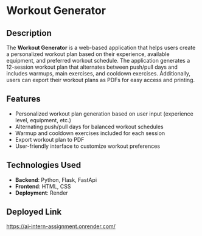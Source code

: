 # Workout Generator

## Description

The **Workout Generator** is a web-based application that helps users create a personalized workout plan based on their experience, available equipment, and preferred workout schedule. The application generates a 12-session workout plan that alternates between push/pull days and includes warmups, main exercises, and cooldown exercises. Additionally, users can export their workout plans as PDFs for easy access and printing.

## Features

- Personalized workout plan generation based on user input (experience level, equipment, etc.)
- Alternating push/pull days for balanced workout schedules
- Warmup and cooldown exercises included for each session
- Export workout plan to PDF
- User-friendly interface to customize workout preferences

## Technologies Used

- **Backend**: Python, Flask, FastApi
- **Frontend**: HTML, CSS
- **Deployment**: Render

## Deployed Link

https://ai-intern-assignment.onrender.com/

